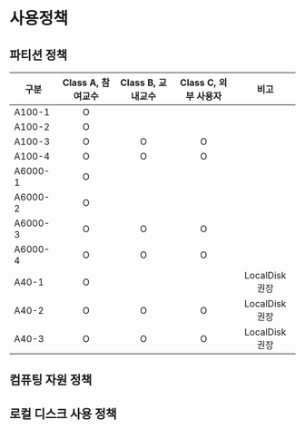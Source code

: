 # 사용정책

## 파티션 정책
| 구분     | Class A, 참여교수 | Class B, 교내교수 | Class C, 외부 사용자 | 비고           |
|----------|:-----------------:|:-----------------:|:--------------------:|:--------------:|
| A100-1   |         O         |                   |                      |                |
| A100-2   |         O         |                   |                      |                |
| A100-3   |         O         |         O         |          O           |                |
| A100-4   |         O         |         O         |          O           |                |
| A6000-1  |         O         |                   |                      |                |
| A6000-2  |         O         |                   |                      |                |
| A6000-3  |         O         |         O         |          O           |                |
| A6000-4  |         O         |         O         |          O           |                |
| A40-1    |         O         |                   |                      | LocalDisk 권장 |
| A40-2    |         O         |         O         |          O           | LocalDisk 권장 |
| A40-3    |         O         |         O         |          O           | LocalDisk 권장 |


## 컴퓨팅 자원 정책

## 로컬 디스크 사용 정책
